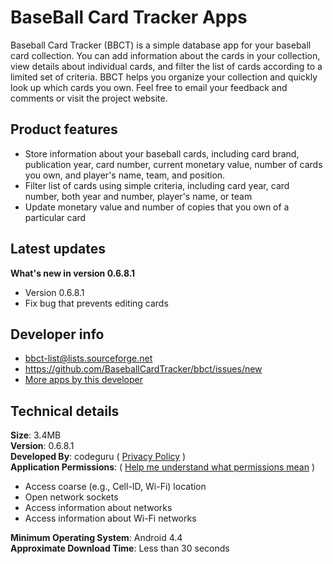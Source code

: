 BaseBall Card Tracker Apps
=

Baseball Card Tracker (BBCT) is a simple database app for your baseball card collection. You can add information about the cards in your collection, view details about individual cards, and filter the list of cards according to a limited set of criteria. BBCT helps you organize your collection and quickly look up which cards you own. Feel free to email your feedback and comments or visit the project website.


Product features
-

* Store information about your baseball cards, including card brand, publication year, card number, current monetary value, number of cards you own, and player's name, team, and position.
* Filter list of cards using simple criteria, including card year, card number, both year and number, player's name, or team
* Update monetary value and number of copies that you own of a particular card

Latest updates
-

**What's new in version 0.6.8.1**
* Version 0.6.8.1
* Fix bug that prevents editing cards

Developer info
-

* bbct-list@lists.sourceforge.net
* https://github.com/BaseballCardTracker/bbct/issues/new
* [More apps by this developer](https://play.google.com/store/apps/developer?id=codeguru&hl=en_US)

Technical details
-

**Size**: 3.4MB  
**Version**: 0.6.8.1  
**Developed By**: codeguru ( [Privacy Policy](https://github.com/BaseballCardTracker/bbct/wiki/Privacy-Policy) )  
**Application Permissions**: ( [Help me understand what permissions mean](https://www.amazon.com/gp/help/customer/display.html?nodeId=201357670) )
* Access coarse (e.g., Cell-ID, Wi-Fi) location
* Open network sockets
* Access information about networks
* Access information about Wi-Fi networks

**Minimum Operating System**: Android 4.4  
**Approximate Download Time**: Less than 30 seconds  
